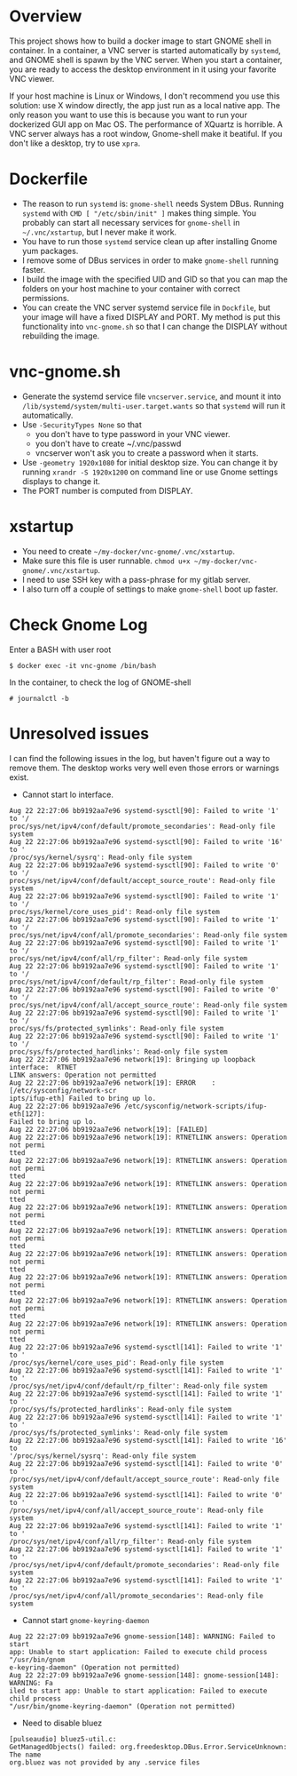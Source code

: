 Overview
========

This project shows how to build a docker image to start GNOME shell in container. In a container, a VNC server is started automatically by `systemd`, and GNOME shell is spawn by the VNC server. When you start a container, you are ready to access the desktop environment in it using your favorite VNC viewer.

If your host machine is Linux or Windows, I don't recommend you use this solution: use X window directly, the app just run as a local native app. The only reason you want to use this is because you want to run your dockerized GUI app on Mac OS. The performance of XQuartz is horrible. A VNC server always has a root window, Gnome-shell make it beatiful. If you don't like a desktop, try to use `xpra`.

Dockerfile
======

* The reason to run `systemd` is: `gnome-shell` needs System DBus. Running `systemd` with `CMD [ "/etc/sbin/init" ]` makes thing simple. You probably can start all necessary services for `gnome-shell` in `~/.vnc/xstartup`, but I never make it work.
* You have to run those `systemd` service clean up after installing Gnome yum packages.
* I remove some of DBus services in order to make `gnome-shell` running faster.
* I build the image with the specified UID and GID so that you can map the folders on your host machine to your container with correct permissions.
* You can create the VNC server systemd service file in `Dockfile`, but your image will have a fixed DISPLAY and PORT. My method is put this functionality into `vnc-gnome.sh` so that I can change the DISPLAY without rebuilding the image.

vnc-gnome.sh
=====
* Generate the systemd service file `vncserver.service`, and mount it into `/lib/systemd/system/multi-user.target.wants` so that `systemd` will run it automatically.
* Use `-SecurityTypes None` so that 
  * you don't have to type password in your VNC viewer. 
  * you don't have to create ~/.vnc/passwd 
  * vncserver won't ask you to create a password when it starts. 
* Use `-geometry 1920x1080` for initial desktop size. You can change it by running `xrandr -S 1920x1200` on command line or use Gnome settings displays to change it.
* The PORT number is computed from DISPLAY.

xstartup
=====

* You need to create `~/my-docker/vnc-gnome/.vnc/xstartup`.
* Make sure this file is user runnable. `chmod u+x ~/my-docker/vnc-gnome/.vnc/xstartup`.
* I need to use SSH key with a pass-phrase for my gitlab server. 
* I also turn off a couple of settings to make `gnome-shell` boot up faster.

Check Gnome Log
======

Enter a BASH with user root 
```
$ docker exec -it vnc-gnome /bin/bash
```

In the container, to check the log of GNOME-shell
```
# journalctl -b 
```

Unresolved issues
=====
I can find the following issues in the log, but haven't figure out a way to remove them. The desktop works very well even those errors or warnings exist.

* Cannot start lo interface.
```log
Aug 22 22:27:06 bb9192aa7e96 systemd-sysctl[90]: Failed to write '1' to '/
proc/sys/net/ipv4/conf/default/promote_secondaries': Read-only file system
Aug 22 22:27:06 bb9192aa7e96 systemd-sysctl[90]: Failed to write '16' to '
/proc/sys/kernel/sysrq': Read-only file system
Aug 22 22:27:06 bb9192aa7e96 systemd-sysctl[90]: Failed to write '0' to '/
proc/sys/net/ipv4/conf/default/accept_source_route': Read-only file system
Aug 22 22:27:06 bb9192aa7e96 systemd-sysctl[90]: Failed to write '1' to '/
proc/sys/kernel/core_uses_pid': Read-only file system
Aug 22 22:27:06 bb9192aa7e96 systemd-sysctl[90]: Failed to write '1' to '/
proc/sys/net/ipv4/conf/all/promote_secondaries': Read-only file system
Aug 22 22:27:06 bb9192aa7e96 systemd-sysctl[90]: Failed to write '1' to '/
proc/sys/net/ipv4/conf/all/rp_filter': Read-only file system
Aug 22 22:27:06 bb9192aa7e96 systemd-sysctl[90]: Failed to write '1' to '/
proc/sys/net/ipv4/conf/default/rp_filter': Read-only file system
Aug 22 22:27:06 bb9192aa7e96 systemd-sysctl[90]: Failed to write '0' to '/
proc/sys/net/ipv4/conf/all/accept_source_route': Read-only file system
Aug 22 22:27:06 bb9192aa7e96 systemd-sysctl[90]: Failed to write '1' to '/
proc/sys/fs/protected_symlinks': Read-only file system
Aug 22 22:27:06 bb9192aa7e96 systemd-sysctl[90]: Failed to write '1' to '/
proc/sys/fs/protected_hardlinks': Read-only file system
Aug 22 22:27:06 bb9192aa7e96 network[19]: Bringing up loopback interface:  RTNET
LINK answers: Operation not permitted
Aug 22 22:27:06 bb9192aa7e96 network[19]: ERROR    : [/etc/sysconfig/network-scr
ipts/ifup-eth] Failed to bring up lo.
Aug 22 22:27:06 bb9192aa7e96 /etc/sysconfig/network-scripts/ifup-eth[127]: 
Failed to bring up lo.
Aug 22 22:27:06 bb9192aa7e96 network[19]: [FAILED]
Aug 22 22:27:06 bb9192aa7e96 network[19]: RTNETLINK answers: Operation not permi
tted
Aug 22 22:27:06 bb9192aa7e96 network[19]: RTNETLINK answers: Operation not permi
tted
Aug 22 22:27:06 bb9192aa7e96 network[19]: RTNETLINK answers: Operation not permi
tted
Aug 22 22:27:06 bb9192aa7e96 network[19]: RTNETLINK answers: Operation not permi
tted
Aug 22 22:27:06 bb9192aa7e96 network[19]: RTNETLINK answers: Operation not permi
tted
Aug 22 22:27:06 bb9192aa7e96 network[19]: RTNETLINK answers: Operation not permi
tted
Aug 22 22:27:06 bb9192aa7e96 network[19]: RTNETLINK answers: Operation not permi
tted
Aug 22 22:27:06 bb9192aa7e96 network[19]: RTNETLINK answers: Operation not permi
tted
Aug 22 22:27:06 bb9192aa7e96 network[19]: RTNETLINK answers: Operation not permi
tted
Aug 22 22:27:06 bb9192aa7e96 systemd-sysctl[141]: Failed to write '1' to '
/proc/sys/kernel/core_uses_pid': Read-only file system
Aug 22 22:27:06 bb9192aa7e96 systemd-sysctl[141]: Failed to write '1' to '
/proc/sys/net/ipv4/conf/default/rp_filter': Read-only file system
Aug 22 22:27:06 bb9192aa7e96 systemd-sysctl[141]: Failed to write '1' to '
/proc/sys/fs/protected_hardlinks': Read-only file system
Aug 22 22:27:06 bb9192aa7e96 systemd-sysctl[141]: Failed to write '1' to '
/proc/sys/fs/protected_symlinks': Read-only file system
Aug 22 22:27:06 bb9192aa7e96 systemd-sysctl[141]: Failed to write '16' to 
'/proc/sys/kernel/sysrq': Read-only file system
Aug 22 22:27:06 bb9192aa7e96 systemd-sysctl[141]: Failed to write '0' to '
/proc/sys/net/ipv4/conf/default/accept_source_route': Read-only file system
Aug 22 22:27:06 bb9192aa7e96 systemd-sysctl[141]: Failed to write '0' to '
/proc/sys/net/ipv4/conf/all/accept_source_route': Read-only file system
Aug 22 22:27:06 bb9192aa7e96 systemd-sysctl[141]: Failed to write '1' to '
/proc/sys/net/ipv4/conf/all/rp_filter': Read-only file system
Aug 22 22:27:06 bb9192aa7e96 systemd-sysctl[141]: Failed to write '1' to '
/proc/sys/net/ipv4/conf/default/promote_secondaries': Read-only file system
Aug 22 22:27:06 bb9192aa7e96 systemd-sysctl[141]: Failed to write '1' to '
/proc/sys/net/ipv4/conf/all/promote_secondaries': Read-only file system
```
* Cannot start `gnome-keyring-daemon`
```log
Aug 22 22:27:09 bb9192aa7e96 gnome-session[148]: WARNING: Failed to start 
app: Unable to start application: Failed to execute child process "/usr/bin/gnom
e-keyring-daemon" (Operation not permitted)
Aug 22 22:27:09 bb9192aa7e96 gnome-session[148]: gnome-session[148]: WARNING: Fa
iled to start app: Unable to start application: Failed to execute child process 
"/usr/bin/gnome-keyring-daemon" (Operation not permitted)
```
* Need to disable bluez
```log
[pulseaudio] bluez5-util.c: 
GetManagedObjects() failed: org.freedesktop.DBus.Error.ServiceUnknown: The name 
org.bluez was not provided by any .service files
```

